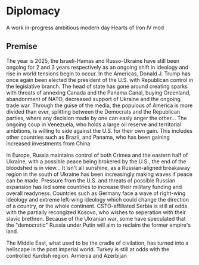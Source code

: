 # Diplomacy

A work in-progress ambitious modern day Hearts of Iron IV mod

## Premise

  The year is 2025, the Israeli-Hamas and Russo-Ukraine have still been ongoing for 2 and 3 years respectively as an ongoing shift in ideology and rise in world tensions begin to occur. In the Americas, Donald J. Trump has once again been elected the president of the U.S. with Republican control in the legislative branch. The head of state has gone around creating sparks with threats of annexing Canada and the Panama Canal, buying Greenland, abandonment of NATO, decreased support of Ukraine and the ongoing trade war. Through the guise of the media, the populous of America is more divided than ever, splitting between the Democrats and the Republican parties, where any decision made by one can easly anger the other... The ongoing coup in Venezuela, who holds a large oil reserve and territorial ambitions, is willing to side against the U.S. for their own gain. This includes other countries such as Brazil, and Panama, who has been gaining increased investments from China
  
  In Europe, Russia maintains control of both Crimea and the eastern half of Ukraine, with a possible peace being brokered by the U.S., the end of the bloodshed is in view... It isn't all sunshine, as a Russian-aligned breakaway region in the south of Ukraine has been increasingly making waves if peace can be made. Pressure from the U.S. and threats of possible Russian expansion has led some countries to increase their military funding and overall readyness. Countries such as Germany face a wave of right-wing ideology and extreme left-wing ideology which could change the direction of a country, or the whole continent. CSTO-affiliated Serbia is still at odds with the partially recongized Kosovo, who wishes to seperation with their slavic brethren. Because of the Ukranian war, some have speculated that the "democratic" Russia under Putin will aim to reclaim the former empire's land.

  The Middle East, what used to be the cradle of civilation, has turned into a hellscape in the post imperial world. Turkey is still at odds with the controlled Kurdish region. Armenia and Azerbijan
